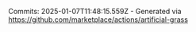 Commits: 2025-01-07T11:48:15.559Z - Generated via https://github.com/marketplace/actions/artificial-grass
<br>
